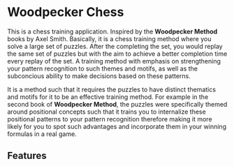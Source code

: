 # Woodpecker Chess
This is a chess training application. Inspired by the **Woodpecker Method** books by Axel Smith. Basically, it is a chess training method where you solve a large set of puzzles. After the completing the set, you would replay the same set of puzzles but with the aim to achieve a better completion time every replay of the set. A training method with emphasis on strengthening your pattern recognition to such themes and motifs, as well as the subconcious ability to make decisions based on these patterns.

It is a method such that it requires the puzzles to have distinct thematics and motifs for it to be an effective training method. For example in the second book of **Woodpecker Method**, the puzzles were specifically themed around positional concepts such that it trains you to internalize these positional patterns to your pattern recognition therefore making it more likely for you to spot such advantages and incorporate them in your winning formulas in a real game.

## Features